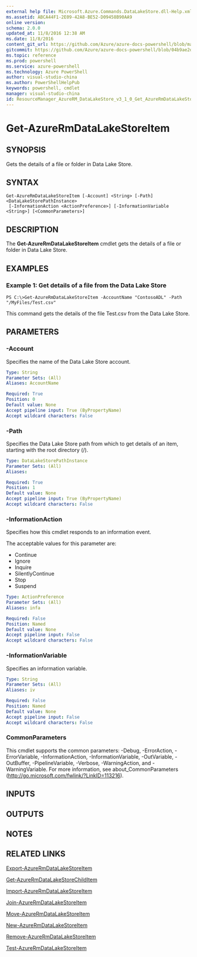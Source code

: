 ```yaml
---
external help file: Microsoft.Azure.Commands.DataLakeStore.dll-Help.xml
ms.assetid: ABCA44F1-2E09-42A8-BE52-D09458B90AA9
online version: 
schema: 2.0.0
updated_at: 11/8/2016 12:38 AM
ms.date: 11/8/2016
content_git_url: https://github.com/Azure/azure-docs-powershell/blob/master/azureps-cmdlets-docs/ResourceManager/AzureRM.DataLakeStore/v3.1.0/Get-AzureRmDataLakeStoreItem.md
gitcommit: https://github.com/Azure/azure-docs-powershell/blob/04b9ae2d1c44a3ada330f570237886794cede893/azureps-cmdlets-docs/ResourceManager/AzureRM.DataLakeStore/v3.1.0/Get-AzureRmDataLakeStoreItem.md
ms.topic: reference
ms.prod: powershell
ms.service: azure-powershell
ms.technology: Azure PowerShell
author: visual-studio-china
ms.author: PowerShellHelpPub
keywords: powershell, cmdlet
manager: visual-studio-china
id: ResourceManager_AzureRM_DataLakeStore_v3_1_0_Get_AzureRmDataLakeStoreItem_md
---
```


# Get-AzureRmDataLakeStoreItem

## SYNOPSIS
Gets the details of a file or folder in Data Lake Store.

## SYNTAX

```
Get-AzureRmDataLakeStoreItem [-Account] <String> [-Path] <DataLakeStorePathInstance>
 [-InformationAction <ActionPreference>] [-InformationVariable <String>] [<CommonParameters>]
```

## DESCRIPTION
The **Get-AzureRmDataLakeStoreItem** cmdlet gets the details of a file or folder in Data Lake Store.

## EXAMPLES

### Example 1: Get details of a file from the Data Lake Store
```
PS C:\>Get-AzureRmDataLakeStoreItem -AccountName "ContosoADL" -Path "/MyFiles/Test.csv"
```

This command gets the details of the file Test.csv from the Data Lake Store.

## PARAMETERS

### -Account
Specifies the name of the Data Lake Store account.

```yaml
Type: String
Parameter Sets: (All)
Aliases: AccountName

Required: True
Position: 0
Default value: None
Accept pipeline input: True (ByPropertyName)
Accept wildcard characters: False
```

### -Path
Specifies the Data Lake Store path from which to get details of an item, starting with the root directory (/).

```yaml
Type: DataLakeStorePathInstance
Parameter Sets: (All)
Aliases: 

Required: True
Position: 1
Default value: None
Accept pipeline input: True (ByPropertyName)
Accept wildcard characters: False
```

### -InformationAction
Specifies how this cmdlet responds to an information event.

The acceptable values for this parameter are:

- Continue
- Ignore
- Inquire
- SilentlyContinue
- Stop
- Suspend

```yaml
Type: ActionPreference
Parameter Sets: (All)
Aliases: infa

Required: False
Position: Named
Default value: None
Accept pipeline input: False
Accept wildcard characters: False
```

### -InformationVariable
Specifies an information variable.

```yaml
Type: String
Parameter Sets: (All)
Aliases: iv

Required: False
Position: Named
Default value: None
Accept pipeline input: False
Accept wildcard characters: False
```

### CommonParameters
This cmdlet supports the common parameters: -Debug, -ErrorAction, -ErrorVariable, -InformationAction, -InformationVariable, -OutVariable, -OutBuffer, -PipelineVariable, -Verbose, -WarningAction, and -WarningVariable. For more information, see about_CommonParameters (http://go.microsoft.com/fwlink/?LinkID=113216).

## INPUTS

## OUTPUTS

## NOTES

## RELATED LINKS

[Export-AzureRmDataLakeStoreItem](xref:ResourceManager/AzureRM.DataLakeStore/v3.1.0/Export-AzureRmDataLakeStoreItem.md)

[Get-AzureRmDataLakeStoreChildItem](xref:ResourceManager/AzureRM.DataLakeStore/v3.1.0/Get-AzureRmDataLakeStoreChildItem.md)

[Import-AzureRmDataLakeStoreItem](xref:ResourceManager/AzureRM.DataLakeStore/v3.1.0/Import-AzureRmDataLakeStoreItem.md)

[Join-AzureRmDataLakeStoreItem](xref:ResourceManager/AzureRM.DataLakeStore/v3.1.0/Join-AzureRmDataLakeStoreItem.md)

[Move-AzureRmDataLakeStoreItem](xref:ResourceManager/AzureRM.DataLakeStore/v3.1.0/Move-AzureRmDataLakeStoreItem.md)

[New-AzureRmDataLakeStoreItem](xref:ResourceManager/AzureRM.DataLakeStore/v3.1.0/New-AzureRmDataLakeStoreItem.md)

[Remove-AzureRmDataLakeStoreItem](xref:ResourceManager/AzureRM.DataLakeStore/v3.1.0/Remove-AzureRmDataLakeStoreItem.md)

[Test-AzureRmDataLakeStoreItem](xref:ResourceManager/AzureRM.DataLakeStore/v3.1.0/Test-AzureRmDataLakeStoreItem.md)


